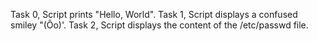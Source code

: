 Task 0, Script prints "Hello, World".
Task 1, Script displays a confused smiley "(Ôo)'.
Task 2, Script displays the content of the /etc/passwd file.
